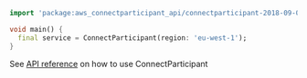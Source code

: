 ```dart
import 'package:aws_connectparticipant_api/connectparticipant-2018-09-07.dart';

void main() {
  final service = ConnectParticipant(region: 'eu-west-1');
}
```

See [API reference](https://pub.dev/documentation/aws_connectparticipant_api/latest/connectparticipant-2018-09-07/ConnectParticipant-class.html) on how to use ConnectParticipant
